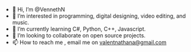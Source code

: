 - 👋 Hi, I’m @VennethN
- 👀 I’m interested in programming, digital designing, video editing, and music.
- 🌱 I’m currently learning C#, Python, C++, Javascript.
- 💞️ I’m looking to collaborate on open source projects.
- 📫 How to reach me , email me on valentnathana@gmail.com

<!---
VennethN/VennethN is a ✨ special ✨ repository because its `README.md` (this file) appears on your GitHub profile.
You can click the Preview link to take a look at your changes.
--->
